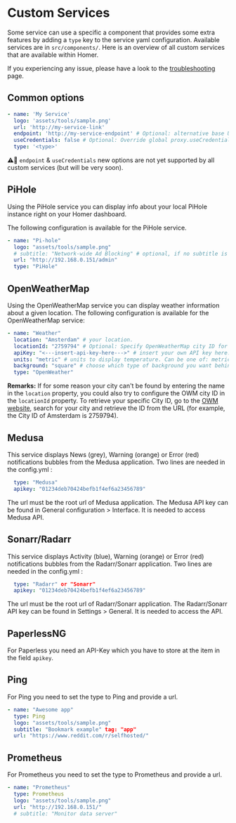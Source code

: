 # Custom Services

Some service can use a specific a component that provides some extra features by adding a `type` key to the service yaml
configuration. Available services are in `src/components/`. Here is an overview of all custom services that are available
within Homer.

If you experiencing any issue, please have a look to the [troubleshooting](troubleshooting.md) page.

## Common options

```yaml
- name: 'My Service'
  logo: 'assets/tools/sample.png'
  url: 'http://my-service-link'
  endpoint: 'http://my-service-endpoint' # Optional: alternative base URL used to fetch service data is necessary.
  useCredentials: false # Optional: Override global proxy.useCredentials configuration.
  type: '<type>'
```

⚠️🚧 `endpoint` & `useCredentials` new options are not yet supported by all custom services (but will be very soon).

## PiHole

Using the PiHole service you can display info about your local PiHole instance right on your Homer dashboard.

The following configuration is available for the PiHole service.

```yaml
- name: "Pi-hole"
  logo: "assets/tools/sample.png"
  # subtitle: "Network-wide Ad Blocking" # optional, if no subtitle is defined, PiHole statistics will be shown
  url: "http://192.168.0.151/admin"
  type: "PiHole"
```

## OpenWeatherMap

Using the OpenWeatherMap service you can display weather information about a given location.
The following configuration is available for the OpenWeatherMap service:

```yaml
- name: "Weather"
  location: "Amsterdam" # your location.
  locationId: "2759794" # Optional: Specify OpenWeatherMap city ID for better accuracy
  apiKey: "<---insert-api-key-here--->" # insert your own API key here. Request one from https://openweathermap.org/api.
  units: "metric" # units to display temperature. Can be one of: metric, imperial, kelvin. Defaults to kelvin.
  background: "square" # choose which type of background you want behind the image. Can be one of: square, cicle, none. Defaults to none.
  type: "OpenWeather"
```

**Remarks:**
If for some reason your city can't be found by entering the name in the `location` property, you could also try to configure the OWM city ID in the `locationId` property. To retrieve your specific City ID, go to the [OWM website](https://openweathermap.org), search for your city and retrieve the ID from the URL (for example, the City ID of Amsterdam is 2759794).

## Medusa

This service displays News (grey), Warning (orange) or Error (red) notifications bubbles from the Medusa application.
Two lines are needed in the config.yml :

```yaml
  type: "Medusa"
  apikey: "01234deb70424befb1f4ef6a23456789"
```

The url must be the root url of Medusa application.
The Medusa API key can be found in General configuration > Interface. It is needed to access Medusa API.

## Sonarr/Radarr

This service displays Activity (blue), Warning (orange) or Error (red) notifications bubbles from the Radarr/Sonarr application.
Two lines are needed in the config.yml :

```yaml
  type: "Radarr" or "Sonarr"
  apikey: "01234deb70424befb1f4ef6a23456789"
```

The url must be the root url of Radarr/Sonarr application.
The Radarr/Sonarr API key can be found in Settings > General. It is needed to access the API.

## PaperlessNG

For Paperless you need an API-Key which you have to store at the item in the field `apikey`.

## Ping

For Ping you need to set the type to Ping and provide a url.

```yaml
- name: "Awesome app"
  type: Ping
  logo: "assets/tools/sample.png"
  subtitle: "Bookmark example" tag: "app" 
  url: "https://www.reddit.com/r/selfhosted/" 
```

## Prometheus

For Prometheus you need to set the type to Prometheus and provide a url.

```yaml
- name: "Prometheus"
  type: Prometheus
  logo: "assets/tools/sample.png"
  url: "http://192.168.0.151/"
  # subtitle: "Monitor data server"
```
